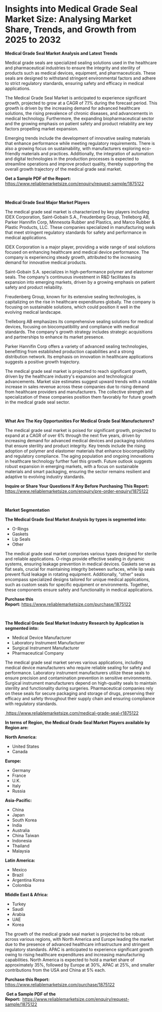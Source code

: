 <p><h1>Insights into Medical Grade Seal Market Size: Analysing Market Share, Trends, and Growth from 2025 to 2032</h1></p><p><strong>Medical Grade Seal Market Analysis and Latest Trends</strong></p>
<p><p>Medical grade seals are specialized sealing solutions used in the healthcare and pharmaceutical industries to ensure the integrity and sterility of products such as medical devices, equipment, and pharmaceuticals. These seals are designed to withstand stringent environmental factors and adhere to strict regulatory standards, ensuring safety and efficacy in medical applications.</p><p>The Medical Grade Seal Market is anticipated to experience significant growth, projected to grow at a CAGR of 7.1% during the forecast period. This growth is driven by the increasing demand for advanced healthcare solutions, the rising prevalence of chronic diseases, and advancements in medical technology. Furthermore, the expanding biopharmaceutical sector and the growing emphasis on patient safety and product reliability are key factors propelling market expansion.</p><p>Emerging trends include the development of innovative sealing materials that enhance performance while meeting regulatory requirements. There is also a growing focus on sustainability, with manufacturers exploring eco-friendly materials and practices. Additionally, the integration of automation and digital technologies in the production processes is expected to streamline operations and improve product quality, thereby supporting the overall growth trajectory of the medical grade seal market.</p></p>
<p><strong>Get a Sample PDF of the Report:&nbsp;</strong> <a href="https://www.reliablemarketsize.com/enquiry/request-sample/1875122?utm_campaign=3492&utm_medium=2&utm_source=Github&utm_content=ia&utm_term=14042025&utm_id=medical-grade-seal">https://www.reliablemarketsize.com/enquiry/request-sample/1875122</a></p>
<p>&nbsp;</p>
<p><strong>Medical Grade Seal Major Market Players</strong></p>
<p><p>The medical grade seal market is characterized by key players including IDEX Corporation, Saint-Gobain S.A., Freudenberg Group, Trelleborg AB, Parker Hannifin Corp, Minnesota Rubber and Plastics, and Marco Rubber & Plastic Products, LLC. These companies specialized in manufacturing seals that meet stringent regulatory standards for safety and performance in medical applications.</p><p>IDEX Corporation is a major player, providing a wide range of seal solutions focused on enhancing healthcare and medical device performance. The company is experiencing steady growth, attributed to the increasing demand for innovative medical products. </p><p>Saint-Gobain S.A. specializes in high-performance polymer and elastomer seals. The company's continuous investment in R&D facilitates its expansion into emerging markets, driven by a growing emphasis on patient safety and product reliability.</p><p>Freudenberg Group, known for its extensive sealing technologies, is capitalizing on the rise in healthcare expenditures globally. The company is focusing on sustainable solutions, which could position it well in the evolving medical landscape.</p><p>Trelleborg AB emphasizes its comprehensive sealing solutions for medical devices, focusing on biocompatibility and compliance with medical standards. The company's growth strategy includes strategic acquisitions and partnerships to enhance its market presence.</p><p>Parker Hannifin Corp offers a variety of advanced sealing technologies, benefitting from established production capabilities and a strong distribution network. Its emphasis on innovation in healthcare applications suggests a positive growth trajectory.</p><p>The medical grade seal market is projected to reach significant growth, driven by the healthcare industry's expansion and technological advancements. Market size estimates suggest upward trends with a notable increase in sales revenue across these companies due to rising demand from healthcare providers and manufacturers. The collective strength and specialization of these companies position them favorably for future growth in the medical grade seal sector.</p></p>
<p>&nbsp;</p>
<p><strong>What Are The Key Opportunities For Medical Grade Seal Manufacturers?</strong></p>
<p><p>The medical grade seal market is poised for significant growth, projected to expand at a CAGR of over 6% through the next five years, driven by increasing demand for advanced medical devices and packaging solutions that ensure sterility and product integrity. Key trends include the rising adoption of polymer and elastomer materials that enhance biocompatibility and regulatory compliance. The aging population and ongoing innovations in healthcare technology further fuel this growth. Future outlook suggests robust expansion in emerging markets, with a focus on sustainable materials and smart packaging, ensuring the sector remains resilient and adaptive to evolving industry standards.</p></p>
<p><strong>Inquire or Share Your Questions If Any Before Purchasing This Report:</strong> <a href="https://www.reliablemarketsize.com/enquiry/pre-order-enquiry/1875122?utm_campaign=3492&utm_medium=2&utm_source=Github&utm_content=ia&utm_term=14042025&utm_id=medical-grade-seal">https://www.reliablemarketsize.com/enquiry/pre-order-enquiry/1875122</a></p>
<p>&nbsp;</p>
<p><strong>Market Segmentation</strong></p>
<p><strong>The Medical Grade Seal Market Analysis by types is segmented into:</strong></p>
<p><ul><li>O-Rings</li><li>Gaskets</li><li>Lip Seals</li><li>Other</li></ul></p>
<p><p>The medical grade seal market comprises various types designed for sterile and reliable applications. O-rings provide effective sealing in dynamic systems, ensuring leakage prevention in medical devices. Gaskets serve as flat seals, crucial for maintaining integrity between surfaces, while lip seals prevent fluid leakage in rotating equipment. Additionally, "other" seals encompass specialized designs tailored for unique medical applications, such as custom seals for specific equipment or environments. Together, these components ensure safety and functionality in medical applications.</p></p>
<p><strong>Purchase this Report:&nbsp;</strong><a href="https://www.reliablemarketsize.com/purchase/1875122?utm_campaign=3492&utm_medium=2&utm_source=Github&utm_content=ia&utm_term=14042025&utm_id=medical-grade-seal">https://www.reliablemarketsize.com/purchase/1875122</a></p>
<p>&nbsp;</p>
<p><strong>The Medical Grade Seal Market Industry Research by Application is segmented into:</strong></p>
<p><ul><li>Medical Device Manufacturer</li><li>Laboratory Instrument Manufacturer</li><li>Surgical Instrument Manufacturer</li><li>Pharmaceutical Company</li></ul></p>
<p><p>The medical grade seal market serves various applications, including medical device manufacturers who require reliable sealing for safety and performance. Laboratory instrument manufacturers utilize these seals to ensure precision and contamination prevention in sensitive environments. Surgical instrument manufacturers depend on high-quality seals to maintain sterility and functionality during surgeries. Pharmaceutical companies rely on these seals for secure packaging and storage of drugs, preserving their efficacy and safety throughout their supply chain and ensuring compliance with regulatory standards.</p></p>
<p><a href="https://www.reliablemarketsize.com/medical-grade-seal-r1875122?utm_campaign=3492&utm_medium=2&utm_source=Github&utm_content=ia&utm_term=14042025&utm_id=medical-grade-seal">&nbsp;https://www.reliablemarketsize.com/medical-grade-seal-r1875122</a></p>
<p><strong>In terms of Region, the Medical Grade Seal Market Players available by Region are:</strong></p>
<p>
    <p> <strong> North America: </strong>
        <ul>
            <li>United States</li>
            <li>Canada</li>
        </ul>
        </p> 
    <p> <strong> Europe: </strong>
        <ul>
            <li>Germany</li>
            <li>France</li>
            <li>U.K.</li>
            <li>Italy</li>
            <li>Russia</li>
        </ul>
        </p> 
    <p> <strong> Asia-Pacific: </strong>
        <ul>
            <li>China</li>
            <li>Japan</li>
            <li>South Korea</li>
            <li>India</li>
            <li>Australia</li>
            <li>China Taiwan</li>
            <li>Indonesia</li>
            <li>Thailand</li>
            <li>Malaysia</li>
        </ul>
        </p> 
    <p> <strong> Latin America: </strong>
        <ul>
            <li>Mexico</li>
            <li>Brazil</li>
            <li>Argentina Korea</li>
            <li>Colombia</li>
        </ul>
        </p> 
    <p> <strong> Middle East & Africa: </strong>
        <ul>
            <li>Turkey</li>
            <li>Saudi</li>
            <li>Arabia</li>
            <li>UAE</li>
            <li>Korea</li>
        </ul>
    </p>
    </p>
<p><p>The growth of the medical grade seal market is projected to be robust across various regions, with North America and Europe leading the market due to the presence of advanced healthcare infrastructure and stringent regulatory standards. APAC is anticipated to experience significant growth owing to rising healthcare expenditures and increasing manufacturing capabilities. North America is expected to hold a market share of approximately 35%, followed by Europe at 30%, APAC at 25%, and smaller contributions from the USA and China at 5% each.</p></p>
<p><strong>Purchase this Report: </strong><a href="https://www.reliablemarketsize.com/purchase/1875122?utm_campaign=3492&utm_medium=2&utm_source=Github&utm_content=ia&utm_term=14042025&utm_id=medical-grade-seal">https://www.reliablemarketsize.com/purchase/1875122</a></p>
<p>&nbsp;<strong>Get a Sample PDF of the Report:&nbsp;&nbsp;</strong><a href="https://www.reliablemarketsize.com/enquiry/request-sample/1875122?utm_campaign=3492&utm_medium=2&utm_source=Github&utm_content=ia&utm_term=14042025&utm_id=medical-grade-seal">https://www.reliablemarketsize.com/enquiry/request-sample/1875122</a></p>
<p><strong></strong></p>
<p><p></p><p></p><p></p></p>